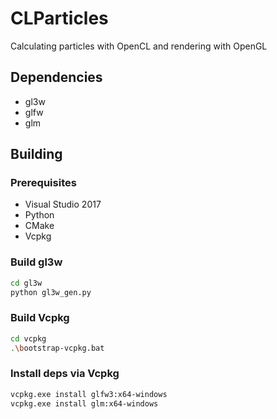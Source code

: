 # CLParticles

Calculating particles with OpenCL and rendering with OpenGL

## Dependencies

- gl3w
- glfw
- glm

## Building

### Prerequisites

- Visual Studio 2017
- Python
- CMake
- Vcpkg

### Build gl3w

```sh
cd gl3w
python gl3w_gen.py
```

### Build Vcpkg

```sh
cd vcpkg
.\bootstrap-vcpkg.bat
```

### Install deps via Vcpkg

```sh
vcpkg.exe install glfw3:x64-windows
vcpkg.exe install glm:x64-windows
```
